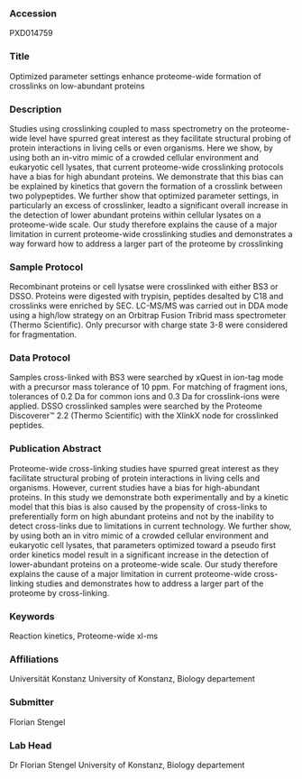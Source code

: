 ### Accession
PXD014759

### Title
Optimized parameter settings enhance proteome-wide formation of crosslinks on low-abundant proteins

### Description
Studies using crosslinking coupled to mass spectrometry on the proteome-wide level have spurred great interest as they facilitate structural probing of protein interactions in living cells or even organisms. Here we show, by using both an in-vitro mimic of a crowded cellular environment and eukaryotic cell lysates, that current proteome-wide crosslinking protocols have a bias for high abundant proteins. We demonstrate that this bias can be explained by kinetics that govern the formation of a crosslink between two polypeptides. We further show that optimized parameter settings, in particularly an excess of crosslinker, leadto a significant overall increase in the detection of lower abundant proteins within cellular lysates on a proteome-wide scale. Our study therefore explains the cause of a major limitation in current proteome-wide crosslinking studies and demonstrates a way forward how to address a larger part of the proteome by crosslinking

### Sample Protocol
Recombinant proteins or cell lysatse were crosslinked with either BS3 or DSSO. Proteins were digested with trypisin, peptides desalted by C18 and crosslinks were enriched by SEC. LC-MS/MS was carried out in DDA mode using a high/low strategy on an Orbitrap Fusion Tribrid mass spectrometer (Thermo Scientific). Only precursor with charge state 3-8 were considered for fragmentation.

### Data Protocol
Samples cross-linked with BS3 were searched by xQuest in ion-tag mode with a precursor mass tolerance of 10 ppm. For matching of fragment ions, tolerances of 0.2 Da for common ions and 0.3 Da for crosslink-ions were applied. DSSO crosslinked samples were searched by the Proteome Discoverer™ 2.2 (Thermo Scientific) with the XlinkX node for crosslinked peptides.

### Publication Abstract
Proteome-wide cross-linking studies have spurred great interest as they facilitate structural probing of protein interactions in living cells and organisms. However, current studies have a bias for high-abundant proteins. In this study we demonstrate both experimentally and by a kinetic model that this bias is also caused by the propensity of cross-links to preferentially form on high abundant proteins and not by the inability to detect cross-links due to limitations in current technology. We further show, by using both an in vitro mimic of a crowded cellular environment and eukaryotic cell lysates, that parameters optimized toward a pseudo first order kinetics model result in a significant increase in the detection of lower-abundant proteins on a proteome-wide scale. Our study therefore explains the cause of a major limitation in current proteome-wide cross-linking studies and demonstrates how to address a larger part of the proteome by cross-linking.

### Keywords
Reaction kinetics, Proteome-wide xl-ms

### Affiliations
Universität Konstanz
University of Konstanz, Biology departement

### Submitter
Florian Stengel

### Lab Head
Dr Florian Stengel
University of Konstanz, Biology departement


